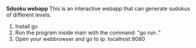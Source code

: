 **Sduoku webapp**
This is an interactive webapp that can generate sudokus of different levels.

1. Install go
2. Run the program inside main with the command: "go run ."
3. Open your webbrowser and go to ip: localhost:8080
